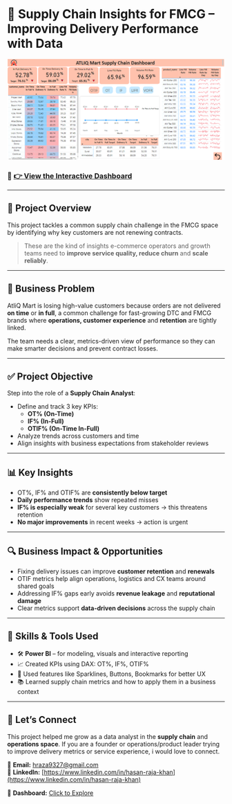# 🚚 Supply Chain Insights for FMCG – Improving Delivery Performance with Data

![Supply Chain Dashboard](https://github.com/Hasan013/Data-Analysis-PowerBi/blob/main/Supply%20Chain%20FMCG/Dashboard/Supply%20Chain%20Dashboard.PNG)

### 🔗 [👉 View the Interactive Dashboard](https://www.novypro.com/project/insights-for-supply-chain-in-fmcg-domain)

---

## 🎯 Project Overview

This project tackles a common supply chain challenge in the FMCG space by identifying why key customers are not renewing contracts.  
> These are the kind of insights e-commerce operators and growth teams need to **improve service quality, reduce churn** and **scale reliably**.

---

## 🧩 Business Problem

AtliQ Mart is losing high-value customers because orders are not delivered **on time** or **in full**, a common challenge for fast-growing DTC and FMCG brands where **operations, customer experience** and **retention** are tightly linked.

The team needs a clear, metrics-driven view of performance so they can make smarter decisions and prevent contract losses.

---

## ✅ Project Objective

Step into the role of a **Supply Chain Analyst**:

- Define and track 3 key KPIs:
  - **OT% (On-Time)**
  - **IF% (In-Full)**
  - **OTIF% (On-Time In-Full)**
- Analyze trends across customers and time
- Align insights with business expectations from stakeholder reviews

---

## 📊 Key Insights

- OT%, IF% and OTIF% are **consistently below target**  
- **Daily performance trends** show repeated misses  
- **IF% is especially weak** for several key customers → this threatens retention  
- **No major improvements** in recent weeks → action is urgent

---

## 🔍 Business Impact & Opportunities

- Fixing delivery issues can improve **customer retention** and **renewals**  
- OTIF metrics help align operations, logistics and CX teams around shared goals  
- Addressing IF% gaps early avoids **revenue leakage** and **reputational damage**  
- Clear metrics support **data-driven decisions** across the supply chain  

---

## 🧠 Skills & Tools Used

- 🛠️ **Power BI** – for modeling, visuals and interactive reporting  
- 📈 Created KPIs using DAX: OT%, IF%, OTIF%  
- 🧩 Used features like Sparklines, Buttons, Bookmarks for better UX  
- 📚 Learned supply chain metrics and how to apply them in a business context  

---

## 💬 Let’s Connect

This project helped me grow as a data analyst in the **supply chain** and **operations space**. If you are a founder or operations/product leader trying to improve delivery metrics or service experience, i would love to connect.

📩 **Email:** [hraza9327@gmail.com](mailto:hraza9327@gmail.com)  
🔗 **LinkedIn:** [https://www.linkedin.com/in/hasan-raja-khan](https://www.linkedin.com/in/hasan-raja-khan)

🔗 **Dashboard:** [Click to Explore](https://www.novypro.com/project/insights-for-supply-chain-in-fmcg-domain)
